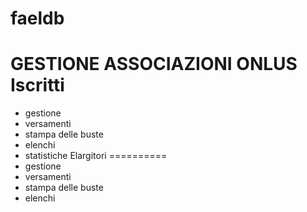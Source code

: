 # faeldb
GESTIONE ASSOCIAZIONI ONLUS
Iscritti
========
- gestione 
- versamenti
- stampa delle buste
- elenchi 
- statistiche
Elargitori
==========
- gestione 
- versamenti
- stampa delle buste
- elenchi 
